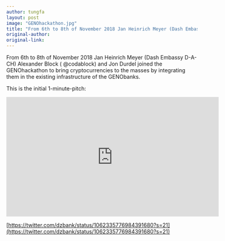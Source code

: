 ```yaml
---
author: tungfa
layout: post
image: "GENOhackathon.jpg"
title: "From 6th to 8th of November 2018 Jan Heinrich Meyer (Dash Embassy D-A-CH) Alexander Block ( @codablock) and Jon Durdel joined the GENOhackathon to bring cryptocurrencies to the masses by integrating them in the existing infrastructure of the GENObanks"
original-author:
original-link:
---
```


From 6th to 8th of November 2018 Jan Heinrich Meyer (Dash Embassy D-A-CH) Alexander Block ( @codablock) and Jon Durdel joined the GENOhackathon to bring cryptocurrencies to the masses by integrating them in the existing infrastructure of the GENObanks.

This is the initial 1-minute-pitch:

<iframe width="560" height="315" src="https://www.youtube.com/embed/jjki6hR0fYY" frameborder="0" allow="accelerometer; autoplay; encrypted-media; gyroscope; picture-in-picture" allowfullscreen></iframe>

[https://twitter.com/dzbank/status/1062335776984391680?s=21](https://twitter.com/dzbank/status/1062335776984391680?s=21)
